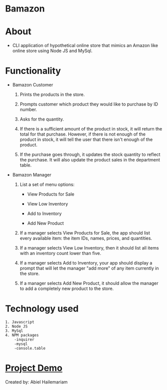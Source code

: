 # Bamazon

# About
* CLI application of hypothetical online store that mimics an Amazon like online store using Node JS and MySql.

# Functionality

* Bamazon Customer

    1. Prints the products in the store.

    2. Prompts customer which product they would like to purchase by ID number.

    3. Asks for the quantity.

    4. If there is a sufficient amount of the product in stock, it will return the total for that purchase.
    However, if there is not enough of the product in stock, it will tell the user that there isn't enough of the product.

    5. If the purchase goes through, it updates the stock quantity to reflect the purchase.
    It will also update the product sales in the department table.

* Bamazon Manager

    1. List a set of menu options:

        - View Products for Sale

        - View Low Inventory

        - Add to Inventory

        - Add New Product

    2. If a manager selects View Products for Sale, the app should list every available item: the item IDs, names, prices, and quantities.

    3. If a manager selects View Low Inventory, then it should list all items with an inventory count lower than five.

    4. If a manager selects Add to Inventory, your app should display a prompt that will let the manager "add more" of any item currently in the store.

    5. If a manager selects Add New Product, it should allow the manager to add a completely new product to the store.


# Technology used
    1. Javascript
    2. Node JS
    3. MySql
    4. NPM packages
        -inquirer
        -mysql
        -console.table

# [Project Demo](https://drive.google.com/file/d/1bv-zfmGF4okP4N3UVnGnbNJi8J2mBRR6/view)

Created by: Abiel Hailemariam
        
